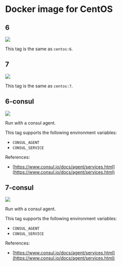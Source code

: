 # Docker image for CentOS

## 6

[![](https://badge.imagelayers.io/pdericson/centos:6.svg)](https://imagelayers.io/?images=pdericson/centos:6)

This tag is the same as `centos:6`.

## 7

[![](https://badge.imagelayers.io/pdericson/centos:7.svg)](https://imagelayers.io/?images=pdericson/centos:7)

This tag is the same as `centos:7`.

## 6-consul

[![](https://badge.imagelayers.io/pdericson/centos:6-consul.svg)](https://imagelayers.io/?images=pdericson/centos:6-consul)

Run <cmd> with a consul agent.

This tag supports the following environment variables:

* `CONSUL_AGENT`
* `CONSUL_SERVICE`

References:

* [https://www.consul.io/docs/agent/services.html](https://www.consul.io/docs/agent/services.html)

## 7-consul

[![](https://badge.imagelayers.io/pdericson/centos:7-consul.svg)](https://imagelayers.io/?images=pdericson/centos:7-consul)

Run <cmd> with a consul agent.

This tag supports the following environment variables:

* `CONSUL_AGENT`
* `CONSUL_SERVICE`

References:

* [https://www.consul.io/docs/agent/services.html](https://www.consul.io/docs/agent/services.html)
